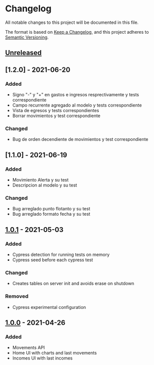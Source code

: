 # Changelog

All notable changes to this project will be documented in this file.

The format is based on [Keep a Changelog](https://keepachangelog.com/en/1.0.0/),
and this project adheres to [Semantic Versioning](https://semver.org/spec/v2.0.0.html).

## [Unreleased]

## [1.2.0] - 2021-06-20
### Added

- Signo "-" y "+" en gastos e ingresos  resprectivamente y tests correspondiente
- Campo recurrente agregado al modelo y tests correspondiente
- Vista de egresos y tests correspondientes
- Borrar movimientos y test correspondiente

### Changed

- Bug de orden decendiente de movimientos y test correspondiente

## [1.1.0] - 2021-06-19
### Added

- Movimiento Alerta y su test 
- Descripcion al modelo y su test

### Changed

- Bug arreglado punto flotanto y su test
- Bug arreglado formato fecha y su test

## [1.0.1] - 2021-05-03

### Added

-   Cypress detection for running tests on memory
-   Cypress seed before each cypress test

### Changed

-   Creates tables on server init and avoids erase on shutdown

### Removed

-   Cypress experimental configuration

## [1.0.0] - 2021-04-26

### Added

-   Movements API
-   Home UI with charts and last movements
-   Incomes UI with last incomes

[unreleased]: https://github.com/frlp-utn-ingsoft/gitapp/compare/v1.0.1...HEAD
[1.0.1]: https://github.com/frlp-utn-ingsoft/gitapp/releases/tag/v1.0.1
[1.0.0]: https://github.com/frlp-utn-ingsoft/gitapp/releases/tag/v1.0.0
